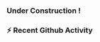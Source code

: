 ### Under Construction !
### :zap: Recent Github Activity

<!--START_SECTION:activity-->


<!--END_SECTION:activity-->

